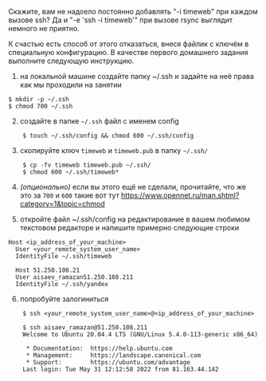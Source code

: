 Скажите, вам не надоело постоянно добавлять "-i timeweb" при каждом вызове ssh?
Да и "-e 'ssh -i timeweb'" при вызове rsync выглядит немного не приятно.

К счастью есть способ от этого отказаться, внеся файлик с ключём в специальную конфигурацию.
В качестве первого домашнего задания выполните следующую инструкцию.

1. на локальной машине создайте папку ~/.ssh и задайте на неё права как мы проходили на занятии
```shell script
$ mkdir -p ~/.ssh
$ chmod 700 ~/.ssh
```

2. создайте в папке `~/.ssh` файл с именем config
```shell script
    $ touch ~/.ssh/config && chmod 600 ~/.ssh/config
```

3. скопируйте ключ `timeweb` и `timeweb.pub` в папку `~/.ssh/`
```shell script
    $ cp -fv timeweb timeweb.pub ~/.ssh/
    $ chmod 600 ~/.ssh/timeweb*
```

4. *(опционально)* если вы этого ещё не сделали, прочитайте, что же это за `700` и `600` такие вот тут
    https://www.opennet.ru/man.shtml?category=1&topic=chmod

5. откройте файл ~/.ssh/config на редактирование в вашем любимом текстовом редакторе и
    напишите примерно следующие строки
```
Host <ip_address_of_your_machine>
  User <your_remote_system_user_name>
  IdentityFile ~/.ssh/timeweb
  
  Host 51.250.108.21
  User aisaev_ramazan51.250.108.211
  IdentityFile ~/.ssh/yandex
```

6. попробуйте залогиниться
```shell script
    $ ssh <your_remote_system_user_name>@<ip_address_of_your_machine>
    
    $ ssh aisaev_ramazan@51.250.108.211
    Welcome to Ubuntu 20.04.4 LTS (GNU/Linux 5.4.0-113-generic x86_64)

     * Documentation:  https://help.ubuntu.com
     * Management:     https://landscape.canonical.com
     * Support:        https://ubuntu.com/advantage
    Last login: Tue May 31 12:12:58 2022 from 81.163.44.142

```
